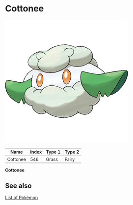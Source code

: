 # Cottonee


![Cottonee](images/546.png)

| **Name** | **Index** | **Type 1** | **Type 2** |
|----|----|----|----|
| Cottonee | 546 | Grass | Fairy  |

**Cottonee** 

## See also

[List of Pokémon](../pokemon.md)
